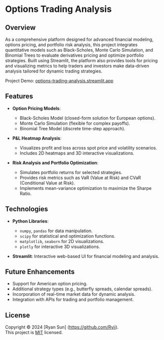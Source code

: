 # Options Trading Analysis

## Overview

As a comprehensive platform designed for advanced financial modeling, options pricing, and portfolio risk analysis, this project integrates quantitative models such as Black-Scholes, Monte Carlo Simulation, and Binomial Trees to evaluate derivatives pricing and optimize portfolio strategies. Built using Streamlit, the platform also provides tools for pricing and visualizing metrics to help traders and investors make data-driven analysis tailored for dynamic trading strategies.

Project Demo: [options-trading-analysis.streamlit.app](https://options-trading-analysis.streamlit.app/)

## Features

- **Option Pricing Models**:

  - Black-Scholes Model (closed-form solution for European options).
  - Monte Carlo Simulation (flexible for complex payoffs).
  - Binomial Tree Model (discrete time-step approach).

- **P&L Heatmap Analysis**:

  - Visualizes profit and loss across spot price and volatility scenarios.
  - Includes 2D heatmaps and 3D interactive visualizations.

- **Risk Analysis and Portfolio Optimization**:
  - Simulates portfolio returns for selected strategies.
  - Provides risk metrics such as VaR (Value at Risk) and CVaR (Conditional Value at Risk).
  - Implements mean-variance optimization to maximize the Sharpe Ratio.

## Technologies

- **Python Libraries**:

  - `numpy`, `pandas` for data manipulation.
  - `scipy` for statistical and optimization functions.
  - `matplotlib`, `seaborn` for 2D visualizations.
  - `plotly` for interactive 3D visualizations.

- **Streamlit**: Interactive web-based UI for financial modeling and analysis.

## Future Enhancements

- Support for American option pricing.
- Additional strategy types (e.g., butterfly spreads, calendar spreads).
- Incorporation of real-time market data for dynamic analysis.
- Integration with APIs for trading and portfolio management.

## License

Copyright © 2024 [Ryan Sun] (https://github.com/Ryii).<br />
This project is [MIT](https://github.com/Ryii/Options-Trading-Analysis/blob/main/LICENSE.md) licensed.
